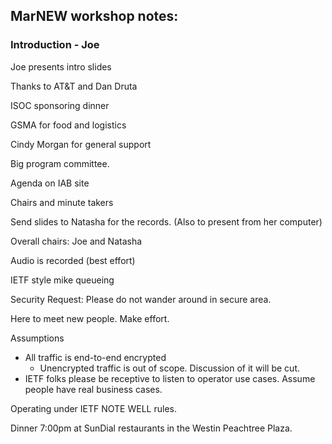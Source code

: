 ## MarNEW workshop notes:

### Introduction - Joe 

Joe presents intro slides

Thanks to AT&T and Dan Druta

ISOC sponsoring dinner

GSMA for food and logistics

Cindy Morgan for general support

Big program committee.

Agenda on IAB site

Chairs and minute takers

Send slides to Natasha for the records. (Also to present from her computer)

Overall chairs: Joe and Natasha

Audio is recorded (best effort)

IETF style mike queueing

Security Request: Please do not wander around in secure area.

Here to meet new people. Make effort.

Assumptions
 * All traffic is end-to-end encrypted
     * Unencrypted traffic is out of scope. Discussion of it will be cut.
 * IETF folks please be receptive to listen to operator use cases. Assume
   people have real business cases.

Operating under IETF NOTE WELL rules.

Dinner 7:00pm at SunDial restaurants in the Westin Peachtree Plaza.




